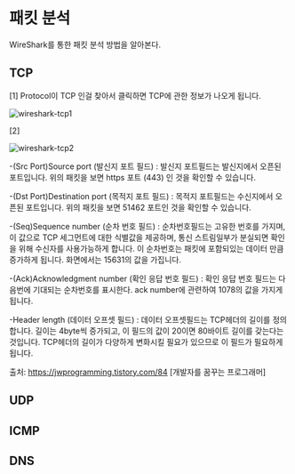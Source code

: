 
# 패킷 분석

WireShark를 통한 패킷 분석 방법을 알아본다.

## TCP

[1] Protocol이 TCP 인걸 찾아서 클릭하면 TCP에 관한 정보가 나오게 됩니다.

![wireshark-tcp1](https://user-images.githubusercontent.com/76420201/105362187-eafad680-5c3d-11eb-82ef-59c278888f06.GIF)


[2]


![wireshark-tcp2](https://user-images.githubusercontent.com/76420201/105362478-49c05000-5c3e-11eb-8d11-c853efa93033.GIF)

-(Src Port)Source port (발신지 포트 필드) : 발신지 포트필드는 발신지에서 오픈된 포트입니다. 위의 패킷을 보면 https 포트 (443) 인 것을 확인할 수 있습니다.

-(Dst Port)Destination port (목적지 포트 필드) : 목적지 포트필드는 수신지에서 오픈된 포트입니다. 위의 패킷을 보면 51462 포트인 것을 확인할 수 있습니다.

-(Seq)Sequence number (순차 번호 필드) : 순차번호필드는 고유한 번호를 가지며, 이 값으로 TCP 세그먼트에 대한 식별값을 제공하며, 통신 스트림일부가 분실되면 확인을 위해 수신자를 사용가능하게 합니다. 이 순차번호는 패킷에 포함되있는 데이터 만큼 증가하게 됩니다. 화면에서는 15631의 값을 가집니다.

-(Ack)Acknowledgment number (확인 응답 번호 필드) : 확인 응답 번호 필드는 다음번에 기대되는 순차번호를 표시한다. ack number에 관련하여 1078의 값을 가지게 됩니다.

-Header length (데이터 오프셋 필드) : 데이터 오프셋필드는 TCP헤더의 길이를 정의합니다. 길이는 4byte씩 증가되고, 이 필드의 값이 20이면 80바이트 길이를 갖는다는 것입니다. TCP헤더의 길이가 다양하게 변화시킬 필요가 있으므로 이 필드가 필요하게 됩니다.

출처: https://jwprogramming.tistory.com/84 [개발자를 꿈꾸는 프로그래머]

## UDP

## ICMP

## DNS


<!-- ## ARP Poison 분석 방법 

ARP 스푸핑(ARP spoofing)은 근거리 통신망(LAN) 하에서 주소 결정 프로토콜(ARP) 메시지를 이용하여 상대방의 데이터 패킷을 중간에서 가로채는 중간자 공격 기법이다. 이 공격은 데이터 링크 상의 프로토콜인 ARP 프로토콜을 이용하기 때문에 근거리상의 통신에서만 사용할 수 있는 공격이다.

이 기법을 사용한 공격의 경우 특별한 이상 증상이 쉽게 나타나지 않기 때문에 사용자는 특별한 도구를 사용하지 않는 이상 쉽게 자신이 공격당하고 있다는 사실을 확인하기 힘들다.

### ARP Spoofing 발생 증상

---

(1) 피해 시스템에서의 증상

 - 네트워크 속도 저하
 - 악성코드가 웹 페이지 시작 부분에 위치
 - 정기적인 ARP 패킷 다량 수신

 (2) 공격 시스템에서의 증상

 - 네트워크 사용량 증가
 - 정기적인 ARP 패킷 발송
 - 악성 프로그램의 프로세스 동작

 <br/>

 ### 피해 탐지 방법

 (1) ARP table을 통한 MAC주소 중복 확인

 - ARP Spoofing공격이 실행될 때 서버의 ARP 패킷을 분석하면 필요 이상의 reply패킷이 있습니다. 서버는 지속적으로 G/W와 통신하기 때문에 MAC의 주소가 ARP table에서 삭제되지 않기 때문에 request가 없는 reply패킷만 수신되지 않습니다. -->


<!-- 출처: https://soldier5683.tistory.com/18 [White-hacker] -->